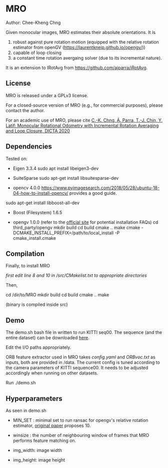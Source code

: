 # MRO

Author: Chee-Kheng Chng

Given monocular images, MRO estimates their absolute orientations. 
It is 
1) robust against pure rotation motion (equipped with the relative rotation estimator from openGV (https://laurentkneip.github.io/opengv/)) 
2) capable of loop closing
3) a constant time rotation avergaing solver (due to its incremental nature).

It is an extension to IRotAvg from https://github.com/ajparra/iRotAvg.

## License

MRO is released under a GPLv3 license. 

For a closed-source version of MRO (e.g., for commercial purposes), please contact the author.

For an academic use of MRO, please cite
[C.-K. Chng, Á. Parra, T.-J. Chin, Y. Latif: Monocular Rotational Odometry with Incremental Rotation Averaging and Loop Closure, DICTA 2020](https://arxiv.org/pdf/2010.01872.pdf)


## Dependencies
Tested on:
- Eigen 3.3.4
sudo apt install libeigen3-dev

- SuiteSparse
sudo apt-get install libsuitesparse-dev

- opencv 4.0.0
https://www.pyimagesearch.com/2018/05/28/ubuntu-18-04-how-to-install-opencv/ provides a good guide.

sudo apt-get install libboost-all-dev
- Boost (Filesystem) 1.6.5

- opengv 1.0.0 (refer to the [official site](https://laurentkneip.github.io/opengv/) for potential installation FAQs)
cd third_party/opengv
mkdir build
cd build
cmake ..
make 
cmake -DCMAKE_INSTALL_PREFIX=/path/to/local_install -P cmake_install.cmake 

## Compilation
Finally, to install MRO

*first edit line 8 and 10 in /src/CMakelist.txt to appropriate directories*

Then,

cd /dir/to/MRO
mkdir build
cd build
cmake ..
make 

(binary is compiled inside src)

## Demo
The demo.sh bash file in written to run KITTI seq00. The sequence (and the entire dataset) can be downloaded [here](http://www.cvlibs.net/datasets/kitti/eval_odometry.php). 

Edit the I/O paths appropriately. 

ORB feature extractor used in MRO takes *config.yaml* and *ORBvoc.txt* as inputs, both are provided in /data. The current config is tuned according to the camera parameters of KITTI sequence00. It needs to be adjusted accordingly when running on other datasets.

Run ./demo.sh 

## Hyperparameters
As seen in demo.sh

- MIN_SET : minimal set to run ransac for opengv's relative rotation estimator, [original paper](https://www.cv-foundation.org/openaccess/content_iccv_2013/papers/Kneip_Direct_Optimization_of_2013_ICCV_paper.pdf) proposes 10.

- winsize : the number of neighbouring window of frames that MRO performs feature matching on.

- img_width: image width

- img_height: image height



